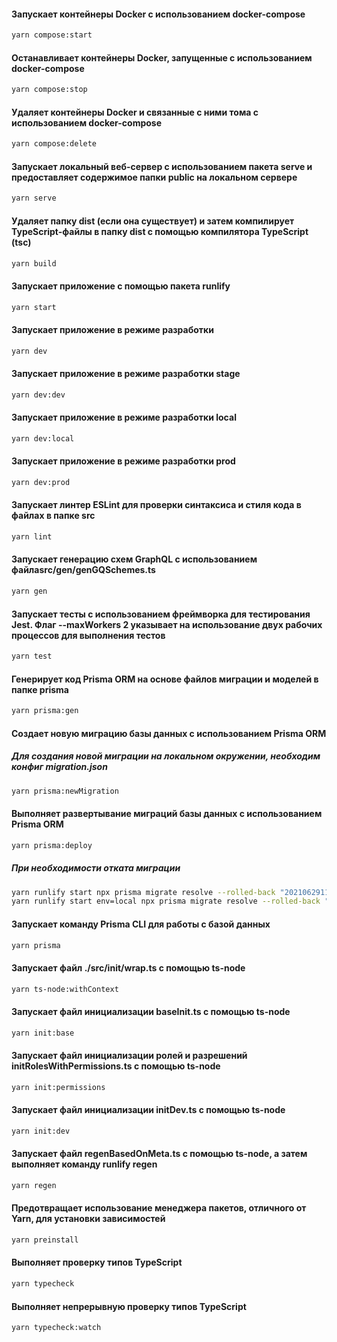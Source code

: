 #### Запускает контейнеры Docker с использованием docker-compose
```sh
yarn compose:start
```

#### Останавливает контейнеры Docker, запущенные с использованием docker-compose
```sh
yarn compose:stop
```

#### Удаляет контейнеры Docker и связанные с ними тома с использованием docker-compose
```sh
yarn compose:delete
```

#### Запускает локальный веб-сервер с использованием пакета serve и предоставляет содержимое папки public на локальном сервере
```sh
yarn serve
```

#### Удаляет папку dist (если она существует) и затем компилирует TypeScript-файлы в папку dist с помощью компилятора TypeScript (tsc)
```sh
yarn build
```

#### Запускает приложение с помощью пакета runlify
```sh
yarn start
```

#### Запускает приложение в режиме разработки
```sh
yarn dev
```

#### Запускает приложение в режиме разработки stage
```sh
yarn dev:dev
```

#### Запускает приложение в режиме разработки local
```sh
yarn dev:local
```

#### Запускает приложение в режиме разработки prod
```sh
yarn dev:prod
```

#### Запускает линтер ESLint для проверки синтаксиса и стиля кода в файлах в папке src
```sh
yarn lint
```

#### Запускает генерацию схем GraphQL с использованием файлаsrc/gen/genGQSchemes.ts
```sh
yarn gen
```

#### Запускает тесты с использованием фреймворка для тестирования Jest. Флаг --maxWorkers 2 указывает на использование двух рабочих процессов для выполнения тестов
```sh
yarn test
```

#### Генерирует код Prisma ORM на основе файлов миграции и моделей в папке prisma
```sh
yarn prisma:gen
```

#### Создает новую миграцию базы данных с использованием Prisma ORM
##### Для создания новой миграции на локальном окружении, необходим конфиг migration.json
```sh
yarn prisma:newMigration
```

#### Выполняет развертывание миграций базы данных с использованием Prisma ORM
```sh
yarn prisma:deploy
```
##### При необходимости отката миграции
```sh
yarn runlify start npx prisma migrate resolve --rolled-back "20210629114134_levels" --preview-feature
yarn runlify start env=local npx prisma migrate resolve --rolled-back "20210624212115_required_on_update_level_mod" --preview-feature
```

#### Запускает команду Prisma CLI для работы с базой данных
```sh
yarn prisma
```

#### Запускает файл ./src/init/wrap.ts с помощью ts-node
```sh
yarn ts-node:withContext
```

#### Запускает файл инициализации baseInit.ts с помощью ts-node
```sh
yarn init:base
```

#### Запускает файл инициализации ролей и разрешений initRolesWithPermissions.ts с помощью ts-node
```sh
yarn init:permissions
```

#### Запускает файл инициализации initDev.ts с помощью ts-node
```sh
yarn init:dev
```

#### Запускает файл regenBasedOnMeta.ts с помощью ts-node, а затем выполняет команду runlify regen
```sh
yarn regen
```

#### Предотвращает использование менеджера пакетов, отличного от Yarn, для установки зависимостей
```sh
yarn preinstall
```

#### Выполняет проверку типов TypeScript
```sh
yarn typecheck
```

#### Выполняет непрерывную проверку типов TypeScript
```sh
yarn typecheck:watch
```